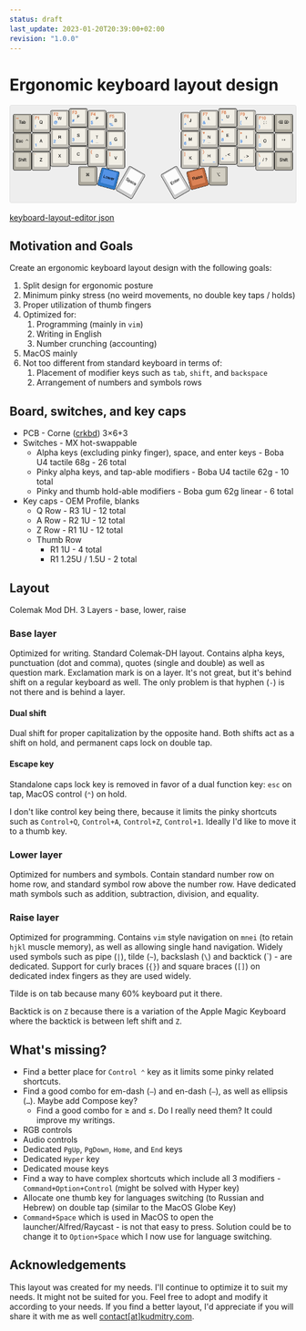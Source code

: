 ```yaml
---
status: draft
last_update: 2023-01-20T20:39:00+02:00
revision: "1.0.0"
---
```


# Ergonomic keyboard layout design
![layout](media/keyboard-layout.png)

[keyboard-layout-editor json](media/keyboard-layout.json)

## Motivation and Goals
Create an ergonomic keyboard layout design with the following goals:

1. Split design for ergonomic posture
2. Minimum pinky stress (no weird movements, no double key taps / holds)
3. Proper utilization of thumb fingers
4. Optimized for:
    1. Programming (mainly in `vim`)
    2. Writing in English
    3. Number crunching (accounting)
5. MacOS mainly
6. Not too different from standard keyboard in terms of:
    1. Placement of modifier keys such as `tab`, `shift`, and `backspace`
    2. Arrangement of numbers and symbols rows

## Board, switches, and key caps
* PCB - Corne ([crkbd](https://github.com/foostan/crkbd)) 3×6+3
* Switches - MX hot-swappable
    * Alpha keys (excluding pinky finger), space, and enter keys - Boba U4 tactile 68g - 26 total
    * Pinky alpha keys, and tap-able modifiers - Boba U4 tactile 62g - 10 total
    * Pinky and thumb hold-able modifiers - Boba gum 62g linear - 6 total
* Key caps - OEM Profile, blanks
    * Q Row - R3 1U - 12 total
    * A Row - R2 1U - 12 total
    * Z Row - R1 1U - 12 total
    * Thumb Row
        * R1 1U - 4 total
        * R1 1.25U / 1.5U - 2 total

## Layout
Colemak Mod DH. 3 Layers - base, lower, raise

### Base layer
Optimized for writing. Standard Colemak-DH layout. Contains alpha keys, punctuation (dot and comma), quotes (single and double) as well as question
mark. Exclamation mark is on a layer. It's not great, but it's behind shift on a regular keyboard as well.
The only problem is that hyphen (`-`) is not there and is behind a layer.

#### Dual shift
Dual shift for proper capitalization by the opposite hand. Both shifts act as a shift on hold, and permanent caps lock
on double tap.

#### Escape key
Standalone caps lock key is removed in favor of a dual function key: `esc` on tap, MacOS control (`⌃`) on hold.

I don't like control key being there, because it limits the pinky shortcuts such as `Control+Q`, `Control+A`,
`Control+Z`, `Control+1`. Ideally I'd like to move it to a thumb key.

### Lower layer
Optimized for numbers and symbols. Contain standard number row on home row, and standard symbol row above the number
row. Have dedicated math symbols such as addition, subtraction, division, and equality.

### Raise layer
Optimized for programming. Contains `vim` style navigation on `mnei` (to retain `hjkl` muscle memory), as well as
allowing single hand navigation. Widely used symbols such as pipe (`|`), tilde (`~`), backslash (`\`) and backtick (\`) - are dedicated.
Support for curly braces (`{}`) and square braces (`[]`) on dedicated index fingers as they are used widely.

Tilde is on tab because many 60% keyboard put it there.

Backtick is on `Z` because there is a variation of the Apple Magic Keyboard where the backtick is between left shift and
`Z`.

## What's missing?
* Find a better place for `Control ⌃` key as it limits some pinky related shortcuts.
* Find a good combo for em-dash (`—`) and en-dash (`–`), as well as ellipsis (`…`). Maybe add Compose key?
    * Find a good combo for ≥ and ≤. Do I really need them? It could improve my writings.
* RGB controls
* Audio controls
* Dedicated `PgUp`, `PgDown`, `Home`, and `End` keys
* Dedicated `Hyper` key
* Dedicated mouse keys
* Find a way to have complex shortcuts which include all 3 modifiers - `Command+Option+Control` (might be solved with
    Hyper key)
* Allocate one thumb key for languages switching (to Russian and Hebrew) on double tap (similar to the MacOS Globe Key)
* `Command+Space` which is used in MacOS to open the launcher/Alfred/Raycast - is not that easy to press. Solution could
    be to change it to `Option+Space` which I now use for language switching.

## Acknowledgements
This layout was created for my needs. I'll continue to optimize it to suit my needs. It might not be suited for you.
Feel free to adopt and modify it according to your needs. If you find a better layout, I'd appreciate if you will share it
with me as well [contact[at]kudmitry.com](mailto:contact@kudmitry.com).
